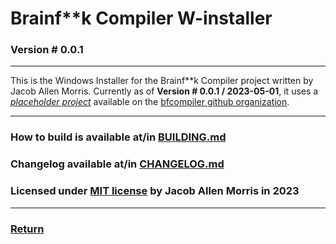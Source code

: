 # Brainf\*\*k Compiler W-installer
### Version # 0.0.1

---

This is the Windows Installer for the Brainf**k Compiler project written by Jacob Allen Morris.
Currently as of **Version # 0.0.1 / 2023-05-01**, it uses a [*placeholder project*](https://github.com/bfcompiler/bfc-win-placeholder) available on the [bfcompiler github organization](https://github.com/bfcompiler/).

---

### How to build is available at/in [BUILDING.md](/bfc-winstaller/internals/BUILDING)

### Changelog available at/in [CHANGELOG.md](/bfc-winstaller/internals/CHANGELOG)
### Licensed under [MIT license](/bfc-winstaller/internals/LICENSE) by Jacob Allen Morris in 2023

---
### [Return](/bfc-winstaller/)